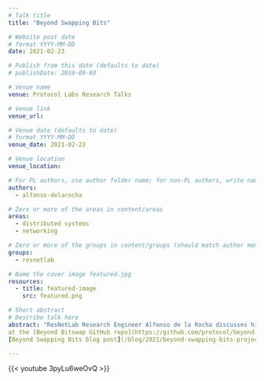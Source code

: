 ```yaml
---
# Talk title
title: "Beyond Swapping Bits"

# Website post date
# format YYYY-MM-DD
date: 2021-02-23

# Publish from this date (defaults to date)
# publishDate: 2019-09-03

# Venue name
venue: Protocol Labs Research Talks

# Venue link
venue_url:

# Venue date (defaults to date)
# format YYYY-MM-DD
venue_date: 2021-02-23

# Venue location
venue_location:

# For PL authors, use author folder name; for non-PL authors, write name as in paper within ""
authors:
  - alfonso-delarocha

# Zero or more of the areas in content/areas
areas:
  - distributed systems
  - networking

# Zero or more of the groups in content/groups (should match author membership)
groups:
  - resnetlab

# Name the cover image featured.jpg
resources:
  - title: featured-image
    src: featured.png

# Short abstract
# Describe talk here
abstract: "ResNetLab Research Engineer Alfonso de la Rocha discusses his 'Beyond Bitswap' project." Learn more 
at the [Beyond Bitswap GitHub repo](https://github.com/protocol/beyond-bitswap/) or the 
[Beyond Swapping Bits blog post](/blog/2021/beyond-swapping-bits-project-review-and-preview/).

---
```



{{< youtube 3pyLu6weOvQ >}}

